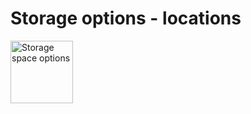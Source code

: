# Storage options - locations

<img src="/assets/img/StorageSpaces.png" alt="Storage space options" style="height: 100px; width:100px;"/>